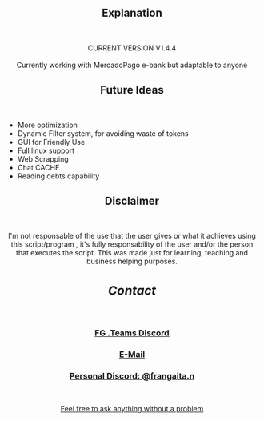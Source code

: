 <div align="center">
  <h2>Explanation</h2>
  <br>
  <p> CURRENT VERSION V1.4.4<br><br> Currently working with MercadoPago e-bank but adaptable to anyone</p>
</div>

<div>
  <h2 align="center">Future Ideas</h2>
  <br>
  <ul>
    <li>More optimization</li>
    <li>Dynamic Filter system, for avoiding waste of tokens</li>
    <li>GUI for Friendly Use</li>
    <li>Full linux support</li>
    <li>Web Scrapping</li>
    <li>Chat CACHE</li>
    <li>Reading debts capability</li>
  </ul>
</div>

<div align="center">
  <h2>Disclaimer</h2>
  <br>
  <p>I'm not responsable of the use that the user gives or what it achieves using this script/program , it's fully responsability of the user and/or the person that executes the script. This was made just for learning, teaching and business helping purposes.</p>
</div>

<div align="center">
  <h2 align="center" style= font-size:1.75em><em>Contact</em></h2>
  <br>
  <h3><a href="discord.gg/Q2KuwbXaJc">FG .Teams Discord</h3>
  <h3><a href="mailto:fran.nesgaitan15@gmail.com">E-Mail</h3>
    <h3>Personal Discord: @frangaita.n</h3>
  <br>
  <p>Feel free to ask anything without a problem</p>
  
</div>
